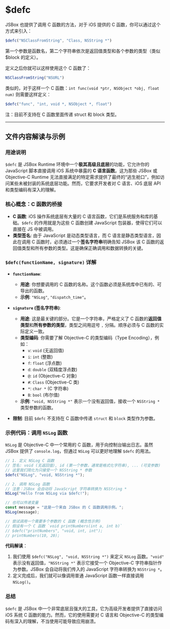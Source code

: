 # $defc

JSBox 也提供了调用 C 函数的方法，对于 iOS 提供的 C 函数，你可以通过这个方式来引入：

```js
$defc("NSClassFromString", "Class, NSString *")
```

第一个参数是函数名，第二个字符串依次是返回值类型和各个参数的类型（类似 $block 的定义）。

定义之后你就可以这样使用这个 C 函数了：

```js
NSClassFromString("NSURL")
```

类似的，对于这样一个 C 函数：`int func(void *ptr, NSObject *obj, float num)` 则需要这样定义：

```js
$defc("func", "int, void *, NSObject *, float")
```

注：目前不支持在 C 函数里面传递 struct 和 block 类型。

---

## 文件内容解读与示例

### 用途说明

`$defc` 是 JSBox Runtime 环境中一个**极其高级且底层**的功能，它允许你的 JavaScript 脚本直接调用 iOS 系统中暴露的 **C 语言函数**。这为那些 JSBox 或 Objective-C Runtime 无法直接满足的特定需求提供了最终的“逃生舱口”，例如访问某些未被封装的系统底层功能。然而，它要求开发者对 C 语言、iOS 底层 API 和类型编码有深入的理解。

### 核心概念：C 函数的桥接

-   **C 函数**: iOS 操作系统底层有大量的 C 语言函数，它们是系统服务和库的基础。`$defc` 的作用就是为这些 C 函数创建 JavaScript 包装器，使得它们可以直接在 JS 中被调用。
-   **类型签名**: 由于 JavaScript 是动态类型语言，而 C 语言是静态类型语言，因此在调用 C 函数时，必须通过一个**签名字符串**明确告知 JSBox 该 C 函数的返回值类型和所有参数的类型。这是确保正确调用和数据转换的关键。

### `$defc(functionName, signature)` 详解

-   **`functionName`**: 
    -   **用途**: 你想要调用的 C 函数的名称。这个函数必须是系统库中已有的、可导出的函数。
    -   **示例**: `"NSLog"`, `"dispatch_time"`。

-   **`signature` (签名字符串)**: 
    -   **用途**: 这是最关键的部分。它是一个字符串，严格定义了 C 函数的**返回值类型**和**所有参数的类型**，类型之间用逗号 `,` 分隔。顺序必须与 C 函数的实际定义一致。
    -   **类型编码**: 你需要了解 Objective-C 的类型编码（Type Encoding），例如：
        -   `v`: `void` (无返回值)
        -   `i`: `int` (整数)
        -   `f`: `float` (浮点数)
        -   `d`: `double` (双精度浮点数)
        -   `@`: `id` (Objective-C 对象)
        -   `#`: `Class` (Objective-C 类)
        -   `*`: `char *` (C 字符串)
        -   `B`: `bool` (布尔值)
    -   **示例**: `"void, NSString *"` 表示一个没有返回值，接收一个 `NSString *` 类型参数的函数。

-   **限制**: 目前 `$defc` 不支持在 C 函数中传递 `struct` 和 `block` 类型作为参数。

### 示例代码：调用 `NSLog` 函数

`NSLog` 是 Objective-C 中一个常用的 C 函数，用于向控制台输出日志。虽然 JSBox 提供了 `console.log`，但通过 `NSLog` 可以更好地理解 `$defc` 的用法。

```javascript
// 1. 定义 NSLog C 函数
// 签名: void (无返回值), id (第一个参数，通常是格式化字符串), ... (可变参数)
// 这里我们简化为只接受一个 NSString * 参数
$defc("NSLog", "void, NSString *");

// 2. 调用 NSLog 函数
// 注意：JSBox 会自动将 JavaScript 字符串转换为 NSString *
NSLog("Hello from NSLog via $defc!");

// 也可以传递变量
const message = "这是一个来自 JSBox 的 C 函数调用示例。";
NSLog(message);

// 尝试调用一个需要多个参数的 C 函数 (概念性示例)
// 假设有一个 C 函数 `void printNumbers(int a, int b)`
// $defc("printNumbers", "void, int, int");
// printNumbers(10, 20);
```

**代码解读**：

1.  我们使用 `$defc("NSLog", "void, NSString *")` 来定义 `NSLog` 函数。`"void"` 表示没有返回值，`"NSString *"` 表示它接受一个 Objective-C 字符串指针作为参数。JSBox 会自动将我们传入的 JavaScript 字符串转换为 `NSString *`。
2.  定义完成后，我们就可以像调用普通 JavaScript 函数一样直接调用 `NSLog()`。

### 总结

`$defc` 是 JSBox 中一个非常底层且强大的工具，它为高级开发者提供了直接访问 iOS 系统 C 函数的能力。然而，它的使用需要对 C 语言和 Objective-C 的类型编码有深入的理解，不当使用可能导致应用崩溃。 
